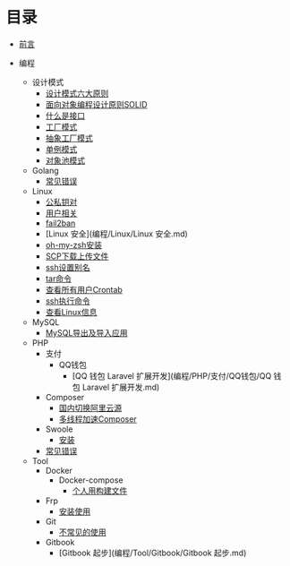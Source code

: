 # 目录

* [前言](README.md)

* 编程
  * 设计模式
    * [设计模式六大原则](编程/DesignPatterns/设计模式六大原则.md)
    * [面向对象编程设计原则SOLID](编程/DesignPatterns/面向对象编程设计原则SOLID.md)
    * [什么是接口](编程/DesignPatterns/什么是接口.md)
    * [工厂模式](编程/DesignPatterns/工厂模式.md)
    * [抽象工厂模式](编程/DesignPatterns/抽象工厂模式.md)
    * [单例模式](编程/DesignPatterns/单例模式.md)
    * [对象池模式](编程)
  * Golang
    * [常见错误](编程/Golang/常见错误)
  * Linux
    * [公私钥对](编程/Linux/公私钥对.md)
    * [用户相关](编程/Linux/用户相关.md)
    * [fail2ban](编程/Linux/fail2ban.md)
    * [Linux 安全](编程/Linux/Linux 安全.md)
    * [oh-my-zsh安装](编程/Linux/oh-my-zsh安装.md)
    * [SCP下载上传文件](编程/Linux/SCP下载上传文件.md)
    * [ssh设置别名](编程/Linux/ssh设置别名.md)
    * [tar命令](编程/Linux/tar.md)
    * [查看所有用户Crontab](/编程/Linux/查看所有crontab.md)
    * [ssh执行命令](/编程/Linux/ssh执行命令.md)
    * [查看Linux信息](/编程/Linux/查看Linux信息.md)
  * MySQL
    * [MySQL导出及导入应用](编程/MySQL/MySQL导出及导入应用.md)
  * PHP
    * 支付
      * QQ钱包
        * [QQ 钱包 Laravel 扩展开发](编程/PHP/支付/QQ钱包/QQ 钱包 Laravel 扩展开发.md)
    * Composer
      * [国内切换阿里云源](编程/PHP/Composer/国内切换阿里云源.md)
      * [多线程加速Composer](编程/PHP/Composer/多线程下载加速Composer.md)
    * Swoole
      * [安装](编程/PHP/Swoole/安装.md)
    * [常见错误](编程/PHP/常见错误.md)
  * Tool
    * Docker
      * Docker-compose
        * [个人用构建文件](编程/Tool/Docker/Docker-Compose/个人用构建文件.md)
    * Frp
      * [安装使用](编程/Tool/Frp/安装.md)
    * Git
      * [不常见的使用](编程/Tool/Git/不常见的使用.md)
    * Gitbook
      * [Gitbook 起步](编程/Tool/Gitbook/Gitbook 起步.md)
